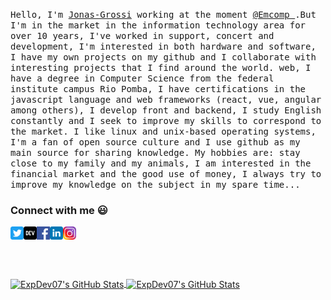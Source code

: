 
<p>
  <!-- <img src="https://raw.githubusercontent.com/Jonas-Grossi/Jonas-Grossi/master/img/github.gif" width=100>
  <br><br> -->
  <samp>
    Hello, I'm <a href="https://facebook.com/jonasgrossi">Jonas-Grossi</a> working at the moment <a href="https://emcomp.com.br/">@Emcomp </a>.But I'm in the market in the information technology area for over 10 years, I've worked in support, concert and development, I'm interested in both hardware and software, I have my own projects on my github and I collaborate with interesting projects that I find around the world. web,
I have a degree in Computer Science from the federal institute campus Rio Pomba, I have certifications in the javascript language and web frameworks (react, vue, angular among others), I develop front and backend, I study English constantly and I seek to improve my skills to correspond to the market.
  I like linux and unix-based operating systems, I'm a fan of open source culture and I use github as my main source for sharing knowledge.
   My hobbies are:
  stay close to my family and my animals, I am interested in the financial market and the good use of money, I always try to improve my knowledge on the subject in my spare time... 
  </samp>
</p>

### Connect with me :smiley:
<a href="https://twitter.com/jonasgrossi">
  <img align="left" alt="Jonas Grossi Twitter" width="21px" src="https://raw.githubusercontent.com/edent/SuperTinyIcons/099dc12b59179d07d534069bc8551718f786d91a/images/svg/twitter.svg" />
</a>
<a href="https://dev.to/jonasgrossi">
  <img align="left" alt="Jonas Grossi DEV" width="21px" src="https://raw.githubusercontent.com/edent/SuperTinyIcons/099dc12b59179d07d534069bc8551718f786d91a/images/svg/dev_to.svg" />
</a>
<a href="https://facebook.com/jonasgrossi">
  <img align="left" alt="Jonas Grossi Facebook" width="21px" src="https://github.com/Jonas-Grossi/Jonas-Grossi/blob/main/img/face.png" />
</a>
<a href="https://www.linkedin.com/in/jonas-grossi-03249a200">
  <img align="left" alt="Jonas Grossi Linkdin" width="21px" src="https://raw.githubusercontent.com/edent/SuperTinyIcons/099dc12b59179d07d534069bc8551718f786d91a/images/svg/linkedin.svg" />
</a>
<a href="https://www.instagram.com/jonas_grossi/">
  <img align="left" alt="Jonas Grossi Instagram" width="21px" src="https://github.com/Jonas-Grossi/Jonas-Grossi/blob/main/img/instagram.png" />
</a>

<br/><br/>
<p align="center">
<!--<img alt="spotify" width="235px" src="https://spotify-github-profile.vercel.app/api/view?uid=315az42hka7jwtwpck3polrmtvwa&cover_image=false" /> -->
</p>
<br/><br/>
<a href="https://github.com/ExpDev07">
  <img align="center" src="https://github-readme-stats.vercel.app/api/top-langs/?username=ExpDev07&hide=html&title_color=ffffff&text_color=ffffff&icon_color=2bbc8a&bg_color=1F2937" alt="ExpDev07's GitHub Stats"/>
</a>

<a href="https://github.com/ExpDev07">
  <img align="center" src="https://github-readme-stats.vercel.app/api?username=ExpDev07&show_icons=true&line_height=27&count_private=true&title_color=ffffff&text_color=c9cacc&icon_color=14B8A6&bg_color=1F2937" alt="ExpDev07's GitHub Stats"/>
</a>


<!--  ![visitors](https://visitor-badge.glitch.me/badge?page_id=coderjojo/coderjojo) -->

<!-- ![ViewCount](https://views.whatilearened.today/views/github/coderjojo/views.svg) -->

